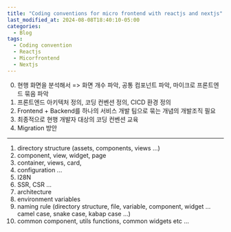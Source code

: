 ```yaml
---
title: "Coding conventions for micro frontend with reactjs and nextjs"  
last_modified_at: 2024-08-08T18:40:10-05:00
categories:
  - Blog
tags:
  - Coding convention
  - Reactjs
  - Micorfrontend
  - Nextjs
---
```


0. 현행 화면을 분석해서 => 화면 개수 파악, 공통 컴포넌트 파악, 마이크로 프론트엔드 묶음 파악
1. 프론트엔드 아키텍처 정의,  코딩 컨벤션 정의, CICD 환경 정의  
2. Frontend + Backend를 하나의 서비스 개발 팀으로 묶는 개념의 개발조직 필요  
3. 최종적으로 현행 개발자 대상의 코딩 컨벤션 교육
4. Migration 방안  

---
1. directory structure  (assets, components, views ...)  
2. component, view, widget, page
3. container, views, card, 
4. configuration ...
5. I28N  
6. SSR, CSR ...
7. architecture
8. environment variables
9. naming rule (directory structure, file, variable, component, widget ... camel case, snake case, kabap case ...)
10. common component, utils functions, common widgets etc ...  

